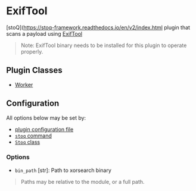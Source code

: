 # ExifTool

[stoQ](https://stoq-framework.readthedocs.io/en/v2/index.html plugin that scans a payload using [ExifTool](https://www.sno.phy.queensu.ca/~phil/exiftool/)

> Note: ExifTool binary needs to be installed for this plugin to operate properly.

## Plugin Classes

- [Worker](https://stoq-framework.readthedocs.io/en/v2/dev/workers.html)

## Configuration

All options below may be set by:

- [plugin configuration file](https://stoq-framework.readthedocs.io/en/v2/dev/plugin_overview.html#configuration)
- [`stoq` command](https://stoq-framework.readthedocs.io/en/v2/gettingstarted.html#plugin-options)
- [`Stoq` class](https://stoq-framework.readthedocs.io/en/v2/dev/core.html?highlight=plugin_opts#using-providers)

### Options

- `bin_path` [str]: Path to xorsearch binary

> Paths may be relative to the module, or a full path.
